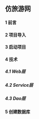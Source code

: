 ## 仿旅游网

#### 1 前言

#### 2 项目导入

#### 3 启动项目

#### 4 技术

##### 4.1 Web层 

##### 4.2 Service层

##### 4.3 Dao层

#### 5 创建数据库

